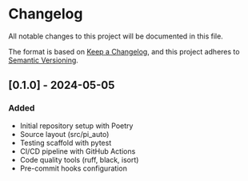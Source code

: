# Changelog

All notable changes to this project will be documented in this file.

The format is based on [Keep a Changelog](https://keepachangelog.com/en/1.0.0/),
and this project adheres to [Semantic Versioning](https://semver.org/spec/v2.0.0.html).

## [0.1.0] - 2024-05-05

### Added
- Initial repository setup with Poetry
- Source layout (src/pi_auto)
- Testing scaffold with pytest
- CI/CD pipeline with GitHub Actions
- Code quality tools (ruff, black, isort)
- Pre-commit hooks configuration 